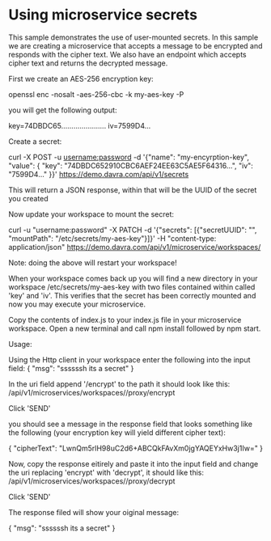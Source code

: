 # Using microservice secrets
This sample demonstrates the use of user-mounted secrets. In this sample we are creating a microservice that accepts a message to be encrypted and responds with the cipher text. We also have an endpoint which accepts cipher text and returns the decrypted message.

First we create an AES-256 encryption key:

openssl enc -nosalt -aes-256-cbc -k my-aes-key -P

you will get the following output:

key=74DBDC65......................
iv=7599D4... 

Create a secret:


curl -X POST -u <username:password> -d '{"name": "my-encyrption-key", "value": { "key": "74DBDC652910CBC6AEF24EE63C5AE5F64316...", "iv": "7599D4..." }}' https://demo.davra.com/api/v1/secrets

This will return a JSON response, within that will be the UUID of the secret you created

Now update your workspace to mount the secret:

curl -u "username:password" -X PATCH -d '{"secrets": [{"secretUUID": "<the UUID of the secret just created>", "mountPath": "/etc/secrets/my-aes-key"}]}' -H "content-type: application/json" https://demo.davra.com/api/v1/microservice/workspaces/<UUID of your workspace>

Note: doing the above will restart your workspace!

When your workspace comes back up you will find a new directory in your workspace /etc/secrets/my-aes-key with two files contained within called 'key' and 'iv'. This verifies that the secret has been correctly mounted and now you may execute your microservice. 


Copy the contents of index.js to your index.js file in your microservice workspace. Open a new terminal and call npm install followed by npm start.

Usage:

Using the Http client in your workspace enter the following into the input field:
{
   "msg": "ssssssh its a secret"
}

In the uri field append '/encrypt' to the path it should look like this:
/api/v1/microservices/workspaces/<your workspace UUID>/proxy/encrypt

Click 'SEND'

you should see a message in the response field that looks something like the following (your encryption key will yield different cipher text):

{
   "cipherText": "LwnQm5rlH98uC2d6+ABCQkFAvXm0jgYAQEYxHw3j1Iw="
}

Now, copy the response eitirely and paste it into the input field and change the uri replacing 'encrypt' with 'decrypt', it should like this:
/api/v1/microservices/workspaces/<your workspace UUID>/proxy/decrypt

Click 'SEND'

The response filed will show your oiginal message:

{
   "msg": "ssssssh its a secret"
}


